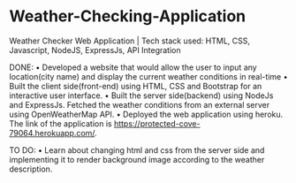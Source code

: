 # Weather-Checking-Application

Weather Checker Web Application | Tech stack used: HTML, CSS, Javascript, NodeJS, ExpressJs, API Integration

DONE:
• Developed a website that would allow the user to input any location(city name) and display the current weather conditions in real-time
• Built the client side(front-end) using HTML, CSS and Bootstrap for an interactive user interface.
• Built the server side(backend) using NodeJs and ExpressJs. Fetched the weather conditions from an external server using OpenWeatherMap API.
• Deployed the web application using heroku. The link of the application is https://protected-cove-79064.herokuapp.com/.

TO DO:
• Learn about changing html and css from the server side and implementing it to render background image according to the weather description.
